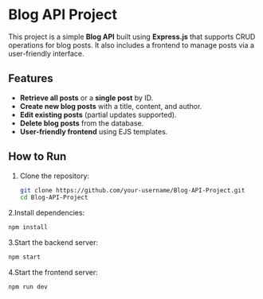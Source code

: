 # Blog API Project

This project is a simple **Blog API** built using **Express.js** that supports CRUD operations for blog posts. It also includes a frontend to manage posts via a user-friendly interface.

## Features

- **Retrieve all posts** or a **single post** by ID.
- **Create new blog posts** with a title, content, and author.
- **Edit existing posts** (partial updates supported).
- **Delete blog posts** from the database.
- **User-friendly frontend** using EJS templates.


## How to Run

1. Clone the repository:
   ```sh
   git clone https://github.com/your-username/Blog-API-Project.git
   cd Blog-API-Project
   ```
2.Install dependencies:
  ```sh
  npm install
  ```
3.Start the backend server:
```sh
npm start
```
4.Start the frontend server:
```sh
npm run dev
```
